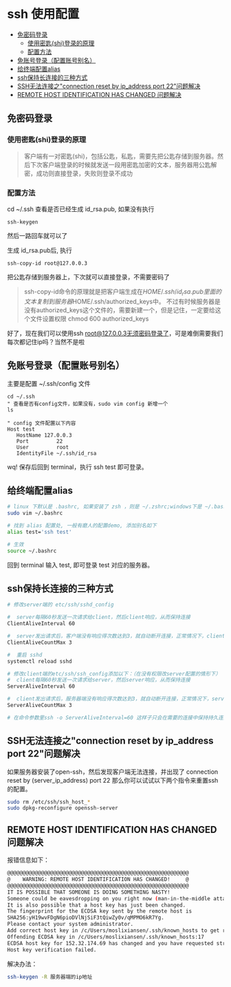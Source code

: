 # ssh 使用配置

<!-- @import "[TOC]" {cmd="toc" depthFrom=2 depthTo=6 orderedList=false} -->

<!-- code_chunk_output -->

- [免密码登录](#免密码登录)
  - [使用密匙(shi)登录的原理](#使用密匙shi登录的原理)
  - [配置方法](#配置方法)
- [免账号登录（配置账号别名）](#免账号登录配置账号别名)
- [给终端配置alias](#给终端配置alias)
- [ssh保持长连接的三种方式](#ssh保持长连接的三种方式)
- [SSH无法连接之"connection reset by ip_address port 22"问题解决](#ssh无法连接之connection-reset-by-ip_address-port-22问题解决)
- [REMOTE HOST IDENTIFICATION HAS CHANGED 问题解决](#remote-host-identification-has-changed-问题解决)

<!-- /code_chunk_output -->

## 免密码登录

### 使用密匙(shi)登录的原理

  > 客户端有一对密匙(shi)，包括公匙，私匙，需要先把公匙存储到服务器。然后下次客户端登录的时候就发送一段用密匙加密的文本，服务器用公匙解密，成功则直接登录，失败则登录不成功

### 配置方法

cd ~/.ssh 查看是否已经生成 id_rsa.pub, 如果没有执行

```ssh-keygen```

然后一路回车就可以了

生成 id_rsa.pub后, 执行

```ssh-copy-id root@127.0.0.3```

把公匙存储到服务器上，下次就可以直接登录，不需要密码了

> ssh-copy-id命令的原理就是把客户端生成在$HOME/.ssh/id_rsa.pub里面的文本复制到服务器$HOME/.ssh/authorized_keys中。
> 不过有时候服务器是没有authorized_keys这个文件的，需要新建一个，但是记住，一定要给这个文件设置权限 chmod 600 authorized_keys

好了，现在我们可以使用ssh root@127.0.0.3无须密码登录了，可是难倒需要我们每次都记住ip吗？当然不是啦

## 免账号登录（配置账号别名）

主要是配置 ~/.ssh/config 文件

```vim
cd ~/.ssh
" 查看是否有config文件，如果没有，sudo vim config 新增一个
ls

" config 文件配置以下内容
Host test
   HostName 127.0.0.3
   Port         22
   User         root
   IdentityFile ~/.ssh/id_rsa
```

wq! 保存后回到 terminal，执行 ssh test 即可登录。

## 给终端配置alias

```bash
# linux 下默认是 .bashrc, 如果安装了 zsh ，则是 ~/.zshrc;windows下是 ~/.bash_profile
sudo vim ~/.bashrc

# 找到 alias 配置处, 一般有磨人的配置demo, 添加别名如下
alias test='ssh test'

# 生效
source ~/.bashrc
```

回到 terminal 输入 test, 即可登录 test 对应的服务器。

## ssh保持长连接的三种方式

```bash
# 修改server端的 etc/ssh/sshd_config

#  server每隔60秒发送一次请求给client，然后client响应，从而保持连接
ClientAliveInterval 60

#  server发出请求后，客户端没有响应得次数达到3，就自动断开连接，正常情况下，client不会不响应
ClientAliveCountMax 3

#  重启 sshd
systemctl reload sshd

# 修改client端的etc/ssh/ssh_config添加以下：（在没有权限改server配置的情形下）
#  client每隔60秒发送一次请求给server，然后server响应，从而保持连接
ServerAliveInterval 60

#  client发出请求后，服务器端没有响应得次数达到3，就自动断开连接，正常情况下，server不会不响应
ServerAliveCountMax 3

# 在命令参数里ssh -o ServerAliveInterval=60 这样子只会在需要的连接中保持持久连接， 毕竟不是所有连接都要保持持久的
```

## SSH无法连接之"connection reset by ip_address port 22"问题解决

如果服务器安装了open-ssh，然后发现客户端无法连接，并出现了
connection reset by (server_ip_address) port 22
那么你可以试试以下两个指令来重置ssh的配置。

```bash
sudo rm /etc/ssh/ssh_host_*
sudo dpkg-reconfigure openssh-server
```

## REMOTE HOST IDENTIFICATION HAS CHANGED 问题解决

报错信息如下：

```bash
@@@@@@@@@@@@@@@@@@@@@@@@@@@@@@@@@@@@@@@@@@@@@@@@@@@@@@@@@@@
@    WARNING: REMOTE HOST IDENTIFICATION HAS CHANGED!     @
@@@@@@@@@@@@@@@@@@@@@@@@@@@@@@@@@@@@@@@@@@@@@@@@@@@@@@@@@@@
IT IS POSSIBLE THAT SOMEONE IS DOING SOMETHING NASTY!
Someone could be eavesdropping on you right now (man-in-the-middle attack)!
It is also possible that a host key has just been changed.
The fingerprint for the ECDSA key sent by the remote host is
SHA256:yH19wvFDgN6pioDVlNjSiF3tQiwZy0v/qMPMO6kR7Yg.
Please contact your system administrator.
Add correct host key in /c/Users/moslixiansen/.ssh/known_hosts to get rid of this message.
Offending ECDSA key in /c/Users/moslixiansen/.ssh/known_hosts:17
ECDSA host key for 152.32.174.69 has changed and you have requested strict checking.
Host key verification failed.
```

解决办法：

```bash
ssh-keygen -R 服务器端的ip地址
```